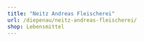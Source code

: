 ```yaml
---
title: "Neitz Andreas Fleischerei"
url: /diepenau/neitz-andreas-fleischerei/
shop: Lebensmittel
---
```

